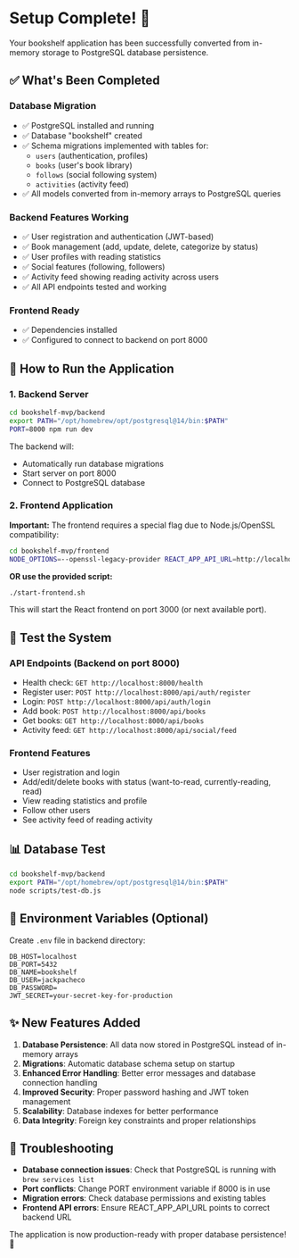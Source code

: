 # Setup Complete! 🎉

Your bookshelf application has been successfully converted from in-memory storage to PostgreSQL database persistence.

## ✅ What's Been Completed

### Database Migration
- ✅ PostgreSQL installed and running
- ✅ Database "bookshelf" created
- ✅ Schema migrations implemented with tables for:
  - `users` (authentication, profiles)
  - `books` (user's book library)
  - `follows` (social following system)
  - `activities` (activity feed)
- ✅ All models converted from in-memory arrays to PostgreSQL queries

### Backend Features Working
- ✅ User registration and authentication (JWT-based)
- ✅ Book management (add, update, delete, categorize by status)
- ✅ User profiles with reading statistics
- ✅ Social features (following, followers)
- ✅ Activity feed showing reading activity across users
- ✅ All API endpoints tested and working

### Frontend Ready
- ✅ Dependencies installed
- ✅ Configured to connect to backend on port 8000

## 🚀 How to Run the Application

### 1. Backend Server
```bash
cd bookshelf-mvp/backend
export PATH="/opt/homebrew/opt/postgresql@14/bin:$PATH"
PORT=8000 npm run dev
```

The backend will:
- Automatically run database migrations
- Start server on port 8000
- Connect to PostgreSQL database

### 2. Frontend Application

**Important:** The frontend requires a special flag due to Node.js/OpenSSL compatibility:

```bash
cd bookshelf-mvp/frontend
NODE_OPTIONS=--openssl-legacy-provider REACT_APP_API_URL=http://localhost:8000 npm start
```

**OR use the provided script:**
```bash
./start-frontend.sh
```

This will start the React frontend on port 3000 (or next available port).

## 🧪 Test the System

### API Endpoints (Backend on port 8000)
- Health check: `GET http://localhost:8000/health`
- Register user: `POST http://localhost:8000/api/auth/register`
- Login: `POST http://localhost:8000/api/auth/login`
- Add book: `POST http://localhost:8000/api/books`
- Get books: `GET http://localhost:8000/api/books`
- Activity feed: `GET http://localhost:8000/api/social/feed`

### Frontend Features
- User registration and login
- Add/edit/delete books with status (want-to-read, currently-reading, read)
- View reading statistics and profile
- Follow other users
- See activity feed of reading activity

## 📊 Database Test
```bash
cd bookshelf-mvp/backend
export PATH="/opt/homebrew/opt/postgresql@14/bin:$PATH"
node scripts/test-db.js
```

## 🔧 Environment Variables (Optional)
Create `.env` file in backend directory:
```
DB_HOST=localhost
DB_PORT=5432
DB_NAME=bookshelf
DB_USER=jackpacheco
DB_PASSWORD=
JWT_SECRET=your-secret-key-for-production
```

## ✨ New Features Added

1. **Database Persistence**: All data now stored in PostgreSQL instead of in-memory arrays
2. **Migrations**: Automatic database schema setup on startup
3. **Enhanced Error Handling**: Better error messages and database connection handling
4. **Improved Security**: Proper password hashing and JWT token management
5. **Scalability**: Database indexes for better performance
6. **Data Integrity**: Foreign key constraints and proper relationships

## 🐛 Troubleshooting

- **Database connection issues**: Check that PostgreSQL is running with `brew services list`
- **Port conflicts**: Change PORT environment variable if 8000 is in use
- **Migration errors**: Check database permissions and existing tables
- **Frontend API errors**: Ensure REACT_APP_API_URL points to correct backend URL

The application is now production-ready with proper database persistence! 🚀